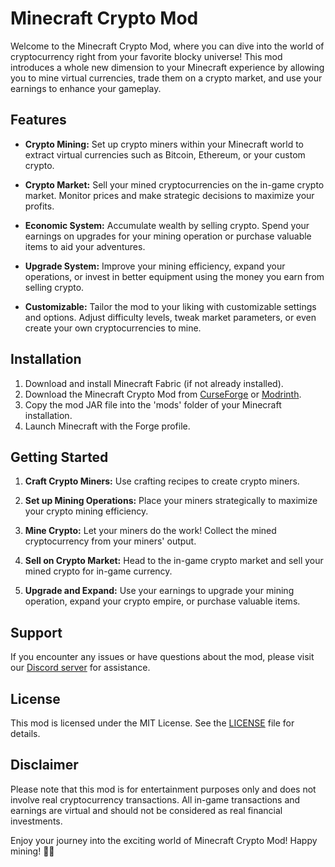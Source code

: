 # Minecraft Crypto Mod

Welcome to the Minecraft Crypto Mod, where you can dive into the world of cryptocurrency right from your favorite blocky universe! This mod introduces a whole new dimension to your Minecraft experience by allowing you to mine virtual currencies, trade them on a crypto market, and use your earnings to enhance your gameplay.

## Features

- **Crypto Mining:** Set up crypto miners within your Minecraft world to extract virtual currencies such as Bitcoin, Ethereum, or your custom crypto.
  
- **Crypto Market:** Sell your mined cryptocurrencies on the in-game crypto market. Monitor prices and make strategic decisions to maximize your profits.
  
- **Economic System:** Accumulate wealth by selling crypto. Spend your earnings on upgrades for your mining operation or purchase valuable items to aid your adventures.
  
- **Upgrade System:** Improve your mining efficiency, expand your operations, or invest in better equipment using the money you earn from selling crypto.
  
- **Customizable:** Tailor the mod to your liking with customizable settings and options. Adjust difficulty levels, tweak market parameters, or even create your own cryptocurrencies to mine.

## Installation

1. Download and install Minecraft Fabric (if not already installed).
2. Download the Minecraft Crypto Mod from [CurseForge](https://www.curseforge.com/minecraft) or [Modrinth](https://modrinth.com/).
3. Copy the mod JAR file into the 'mods' folder of your Minecraft installation.
4. Launch Minecraft with the Forge profile.

## Getting Started

1. **Craft Crypto Miners:** Use crafting recipes to create crypto miners.
  
2. **Set up Mining Operations:** Place your miners strategically to maximize your crypto mining efficiency.
  
3. **Mine Crypto:** Let your miners do the work! Collect the mined cryptocurrency from your miners' output.
  
4. **Sell on Crypto Market:** Head to the in-game crypto market and sell your mined crypto for in-game currency.
  
5. **Upgrade and Expand:** Use your earnings to upgrade your mining operation, expand your crypto empire, or purchase valuable items.

## Support

If you encounter any issues or have questions about the mod, please visit our [Discord server](https://discord.gg/bC3vHTD6QC) for assistance.

## License

This mod is licensed under the MIT License. See the [LICENSE](LICENSE) file for details.

## Disclaimer

Please note that this mod is for entertainment purposes only and does not involve real cryptocurrency transactions. All in-game transactions and earnings are virtual and should not be considered as real financial investments.

Enjoy your journey into the exciting world of Minecraft Crypto Mod! Happy mining! 🚀💎
